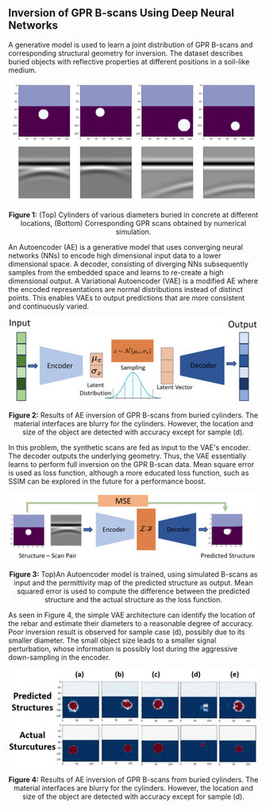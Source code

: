 ## Inversion of GPR B-scans Using Deep Neural Networks
A generative model is used to learn a joint distribution of GPR B-scans and corresponding structural geometry for inversion. The dataset describes buried objects with reflective properties at different positions in a soil-like medium.

<div align="center">
    <img src="../DNN-inversion/img/DNN_inversion_dataset.PNG" alt= (Top) Cylinders of various diameters buried
in concrete at different locations, (Bottom) Corresponding
GPR scans obtained by numerical simulation." width="600">
    <p><strong>Figure 1:</strong> (Top) Cylinders of various diameters buried in concrete at different locations, (Bottom) Corresponding GPR scans obtained by numerical simulation.</p>
</div>



An Autoencoder (AE) is a generative model that uses converging neural networks (NNs) to encode high dimensional input data to a lower dimensional space. A decoder, consisting of diverging NNs subsequently samples from the embedded space and learns to re-create a high dimensional output. A Variational Autoencoder (VAE) is a modified AE where the encoded representations are normal distributions instead of distinct points. This enables VAEs to output predictions that are more consistent and continuously varied. 



<div align="center">
    <img src="../DNN-inversion/img/VAE_Architecture.PNG" alt= VAEs consist of a converging NN (encoder) connected to a diverging NN (decoder) via a
lower-dimensional latent space. They have been applied successfully for various image data trans-
formation tasks, such as reconstruction and image-to-image translation." width="600">
    <p><strong>Figure 2:</strong> Results of AE inversion of GPR B-scans from buried cylinders. The material interfaces are blurry for the cylinders. However, the location and size of the object are detected with accuracy except for sample (d).</p>
</div>



In this problem, the synthetic scans are fed as input to the VAE's encoder. The decoder outputs the underlying geometry. Thus, the VAE essentially learns to perform full inversion on the GPR B-scan data. Mean square error is used as loss function, although a more educated loss function, such as SSIM can be explored in the future for a performance boost. 


<div align="center">
    <img src="../DNN-inversion/img/DNN_inversion_AE.PNG" alt= Top)An Autoencoder model is trained, using simulated B-scans as input and the permittivity map of the predicted structure as output. Mean squared error is used to compute the difference between the predicted structure and the actual structure as the loss function. " width="600">
    <p><strong>Figure 3:</strong> Top)An Autoencoder model is trained, using simulated B-scans as input and the permittivity map of the predicted structure as output. Mean squared error is used to compute the difference between the predicted structure and the actual structure as the loss function. </p>
</div>



As seen in Figure 4, the simple VAE architecture can identify the location of the rebar and estimate their diameters to a reasonable degree of accuracy. Poor inversion result is observed for sample case (d), possibly due to its smaller diameter. The small object size leads to a smaller signal perturbation, whose information is possibly lost during the aggressive down-sampling in the encoder.



<div align="center">
    <img src="../DNN-inversion/img/DNN_inversion_result.PNG" alt= Results of AE inversion of GPR B-scans from buried cylinders. The material
interfaces are blurry for the cylinders. However, the location and size of the object are detected with
accuracy except for sample (d)." width="600">
    <p><strong>Figure 4:</strong> Results of AE inversion of GPR B-scans from buried cylinders. The material interfaces are blurry for the cylinders. However, the location and size of the object are detected with accuracy except for sample (d).</p>
</div>

